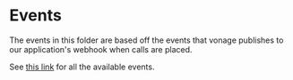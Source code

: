 ﻿# Events

The events in this folder are based off the events that vonage publishes to our application's webhook when calls are placed.

See [this link](https://developer.nexmo.com/voice/voice-api/webhook-reference#event-webhook) for all the available events.